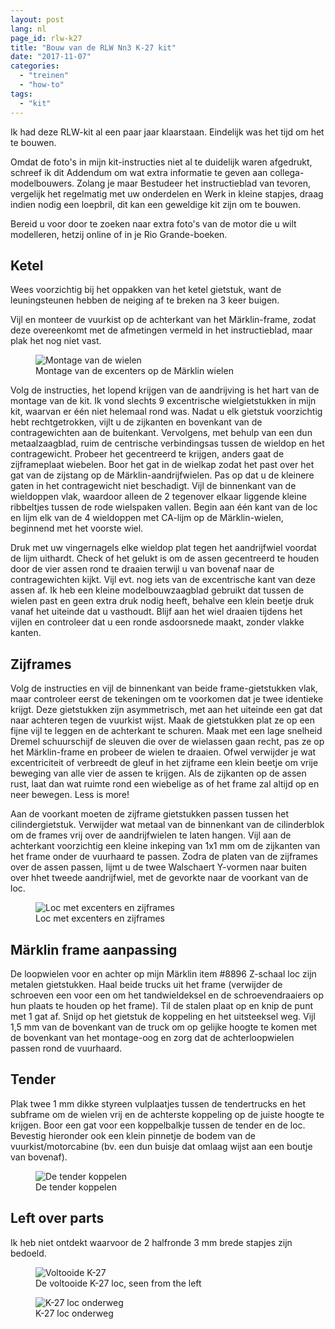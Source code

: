 ```yaml
---
layout: post
lang: nl
page_id: rlw-k27
title: "Bouw van de RLW Nn3 K-27 kit"
date: "2017-11-07"
categories:
  - "treinen"
  - "how-to"
tags:
  - "kit"
---
```


Ik had deze RLW-kit al een paar jaar klaarstaan. Eindelijk was het tijd om het te bouwen.

Omdat de foto's in mijn kit-instructies niet al te duidelijk waren afgedrukt, schreef ik dit Addendum om wat extra informatie te geven aan collega-modelbouwers. Zolang je maar Bestudeer het instructieblad van tevoren, vergelijk het regelmatig met uw onderdelen en Werk in kleine stapjes, draag indien nodig een loepbril, dit kan een geweldige kit zijn om te bouwen.

Bereid u voor door te zoeken naar extra foto's van de motor die u wilt modelleren, hetzij online of in je Rio Grande-boeken.

## Ketel

Wees voorzichtig bij het oppakken van het ketel gietstuk, want de leuningsteunen hebben de neiging af te breken na 3 keer buigen.

Vijl en monteer de vuurkist op de achterkant van het Märklin-frame, zodat deze overeenkomt met de afmetingen vermeld in het instructieblad, maar plak het nog niet vast.

<figure><img src='{{ "/assets/img/blog/K27_image1.jpg" | relative_url }}' alt="Montage van de wielen" class='img-fluid'><figcaption class="kleiner">Montage van de excenters op de Märklin wielen</figcaption></figure>

Volg de instructies, het lopend krijgen van de aandrijving is het hart van de montage van de kit. Ik vond slechts 9 excentrische wielgietstukken in mijn kit, waarvan er één niet helemaal rond was. Nadat u elk gietstuk voorzichtig hebt rechtgetrokken, vijlt u de zijkanten en bovenkant van de contragewichten aan de buitenkant. Vervolgens, met behulp van een dun metaalzaagblad, ruim de centrische verbindingsas tussen de wieldop en het contragewicht. Probeer het gecentreerd te krijgen, anders gaat de zijframeplaat wiebelen. Boor het gat in de wielkap zodat het past over het gat van de zijstang op de Märklin-aandrijfwielen. Pas op dat u de kleinere gaten in het contragewicht niet beschadigt. Vijl de binnenkant van de wieldoppen vlak, waardoor alleen de 2 tegenover elkaar liggende kleine ribbeltjes tussen de rode wielspaken vallen.
Begin aan één kant van de loc en lijm elk van de 4 wieldoppen met CA-lijm op de Märklin-wielen, beginnend met het voorste wiel.

Druk met uw vingernagels elke wieldop plat tegen het aandrijfwiel voordat de lijm uithardt. Check of het gelukt is om de assen gecentreerd te houden door de vier assen rond te draaien terwijl u van bovenaf naar de contragewichten kijkt. Vijl evt. nog iets van de excentrische kant van deze assen af. Ik heb een kleine modelbouwzaagblad gebruikt dat tussen de wielen past en geen extra druk nodig heeft, behalve een klein beetje druk vanaf het uiteinde dat u vasthoudt. Blijf aan het wiel draaien tijdens het vijlen en controleer dat u een ronde asdoorsnede maakt, zonder vlakke kanten.

## Zijframes

Volg de instructies en vijl de binnenkant van beide frame-gietstukken vlak, maar controleer eerst de tekeningen om te voorkomen dat je twee identieke krijgt. Deze gietstukken zijn asymmetrisch, met aan het uiteinde een gat dat naar achteren tegen de vuurkist wijst. Maak de gietstukken plat ze op een fijne vijl te leggen en de achterkant te schuren. Maak met een lage snelheid Dremel schuurschijf de sleuven die over de wielassen gaan recht, pas ze op het Märklin-frame en probeer de wielen te draaien. Ofwel verwijder je wat excentriciteit of verbreedt de gleuf in het zijframe een klein beetje om vrije beweging van alle vier de assen te krijgen. Als de zijkanten op de assen rust, laat dan wat ruimte rond een wiebelige as of het frame zal altijd op en neer bewegen. Less is more!

Aan de voorkant moeten de zijframe gietstukken passen tussen het cilindergietstuk. Verwijder wat metaal van de binnenkant van de cilinderblok om de frames vrij over de aandrijfwielen te laten hangen. Vijl aan de achterkant voorzichtig een kleine inkeping van 1x1 mm om de zijkanten van het frame onder de vuurhaard te passen. Zodra de platen van de zijframes over de assen passen, lijmt u de twee Walschaert Y-vormen naar buiten over hhet tweede aandrijfwiel, met de gevorkte naar de voorkant van de loc.

<figure><img src='{{ "/assets/img/blog/K27_base_IMG_6526.jpg" | relative_url }}' alt="Loc met excenters en zijframes" class='img-fluid'><figcaption class="kleiner">Loc met excenters en zijframes</figcaption></figure>

## Märklin frame aanpassing

De loopwielen voor en achter op mijn Märklin item #8896 Z-schaal loc zijn metalen gietstukken. Haal beide trucks uit het frame (verwijder de schroeven een voor een om het tandwieldeksel en de schroevendraaiers op hun plaats te houden op het frame). Til de stalen plaat op en knip de punt met 1 gat af. Snijd op het gietstuk de koppeling en het uitsteeksel weg. Vijl 1,5 mm van de bovenkant van de truck om op gelijke hoogte te komen met de bovenkant van het montage-oog en zorg dat de achterloopwielen passen rond de vuurhaard.

## Tender

Plak twee 1 mm dikke styreen vulplaatjes tussen de tendertrucks en het subframe om de wielen vrij en de achterste koppeling op de juiste hoogte te krijgen. Boor een gat voor een koppelbalkje tussen de tender en de loc. Bevestig hieronder ook een klein pinnetje de bodem van de vuurkist/motorcabine (bv. een dun buisje dat omlaag wijst aan een boutje van bovenaf).

<figure><img src='{{ "/assets/img/blog/K27_image2.jpg" | relative_url }}' alt="De tender koppelen" class='img-fluid'><figcaption class="kleiner">De tender koppelen</figcaption></figure>

## Left over parts

Ik heb niet ontdekt waarvoor de 2 halfronde 3 mm brede stapjes zijn bedoeld.

<figure><img src='{{ "/assets/img/blog/K27_6528-6.jpg" | relative_url }}' alt="Voltooide K-27" class='img-fluid'><figcaption class="kleiner">De voltooide K-27 loc, seen from the left</figcaption></figure>

<figure><img src='{{ "/assets/img/blog/K27_running_DSC0025.jpg" | relative_url }}' alt="K-27 loc onderweg" class='img-fluid'><figcaption class="kleiner">K-27 loc onderweg</figcaption></figure>
